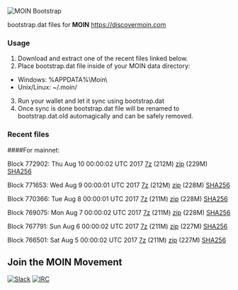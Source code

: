 ![MOIN Bootstrap](https://i.imgur.com/KjM1jMp.jpg)

bootstrap.dat files for **MOIN** https://discovermoin.com

### Usage

1. Download and extract one of the recent files linked below.
2. Place bootstrap.dat file inside of your MOIN data directory:
 - Windows: %APPDATA%\Moin\
 - Unix/Linux: ~/.moin/
3. Run your wallet and let it sync using bootstrap.dat
4. Once sync is done bootstrap.dat file will be renamed to bootstrap.dat.old automagically and can be safely removed.


### Recent files

####For mainnet:

Block 772902: Thu Aug 10 00:00:02 UTC 2017 [7z](https://transfer.sh/10luhF/bootstrap.dat.20170810.7z) (212M) [zip](https://transfer.sh/12MNXC/bootstrap.dat.20170810.zip) (229M) [SHA256](https://transfer.sh/x8ywK/sha256.txt)

Block 771653: Wed Aug  9 00:00:01 UTC 2017 [7z](https://transfer.sh/oHTBJ/bootstrap.dat.20170809.7z) (212M) [zip](https://transfer.sh/zlb7x/bootstrap.dat.20170809.zip) (228M) [SHA256](https://transfer.sh/1tBAw/sha256.txt)

Block 770366: Tue Aug  8 00:00:01 UTC 2017 [7z](https://transfer.sh/amvD2/bootstrap.dat.20170808.7z) (211M) [zip](https://transfer.sh/mxt8G/bootstrap.dat.20170808.zip) (228M) [SHA256](https://transfer.sh/143oRI/sha256.txt)

Block 769075: Mon Aug  7 00:00:02 UTC 2017 [7z](https://transfer.sh/iRJaN/bootstrap.dat.20170807.7z) (211M) [zip](https://transfer.sh/IfknA/bootstrap.dat.20170807.zip) (228M) [SHA256](https://transfer.sh/z99ni/sha256.txt)

Block 767791: Sun Aug  6 00:00:02 UTC 2017 [7z](https://transfer.sh/G78FL/bootstrap.dat.20170806.7z) (211M) [zip](https://transfer.sh/Q0uVm/bootstrap.dat.20170806.zip) (227M) [SHA256](https://transfer.sh/6vDlQ/sha256.txt)

Block 766501: Sat Aug  5 00:00:02 UTC 2017 [7z](https://transfer.sh/qE72Y/bootstrap.dat.20170805.7z) (211M) [zip](https://transfer.sh/JBHe6/bootstrap.dat.20170805.zip) (227M) [SHA256](https://transfer.sh/11bbN5/sha256.txt)

## Join the MOIN Movement

[![Slack](https://i.imgur.com/Xy0IEJN.png)](https://discovermoin.herokuapp.com)
[![IRC](http://i.imgur.com/amUnKGQ.png)](https://kiwiirc.com/client/irc.freenode.net/#moin-crypto)
